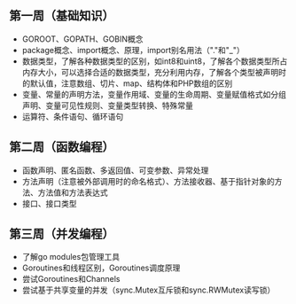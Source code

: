## 第一周（基础知识）

* GOROOT、GOPATH、GOBIN概念
* package概念、import概念、原理，import别名用法（"."和"_"）
* 数据类型，了解各种数据类型的区别，如int8和uint8，了解各个数据类型所占内存大小，可以选择合适的数据类型，充分利用内存，了解各个类型被声明时的默认值，注意数组、切片、map、结构体和PHP数组的区别
* 变量、常量的声明方法，变量作用域、变量的生命周期、变量赋值格式如分组声明、变量可见性规则、变量类型转换、特殊常量
* 运算符、条件语句、循环语句


## 第二周（函数编程）
* 函数声明、匿名函数、多返回值、可变参数、异常处理
* 方法声明（注意被外部调用时的命名格式）、方法接收器、基于指针对象的方法、方法值和方法表达式
* 接口、接口类型

## 第三周（并发编程）
* 了解go modules包管理工具
* Goroutines和线程区别，Goroutines调度原理
* 尝试Goroutines和Channels
* 尝试基于共享变量的并发（sync.Mutex互斥锁和sync.RWMutex读写锁）
